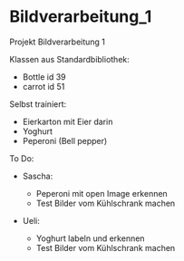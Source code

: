 # Bildverarbeitung_1
Projekt Bildverarbeitung 1

Klassen aus Standardbibliothek:
- Bottle id 39
- carrot id 51

Selbst trainiert:
- Eierkarton mit Eier darin
- Yoghurt
- Peperoni (Bell pepper)

To Do:
- Sascha: 
    - Peperoni mit open Image erkennen
    - Test Bilder vom Kühlschrank machen

- Ueli:
    - Yoghurt labeln und erkennen
    - Test Bilder vom Kühlschrank machen
